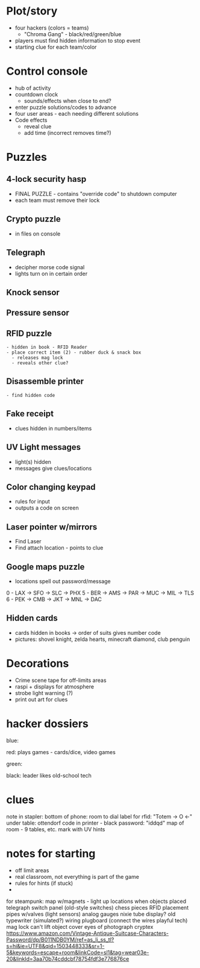 # Plot/story
- four hackers (colors = teams)
  - "Chroma Gang" - black/red/green/blue
- players must find hidden information to stop event
- starting clue for each team/color

# Control console
 - hub of activity
 - countdown clock
   - sounds/effects when close to end?
 - enter puzzle solutions/codes to advance
 - four user areas - each needing different solutions
 - Code effects
   - reveal clue
   - add time (incorrect removes time?)

# Puzzles

## 4-lock security hasp
- FINAL PUZZLE - contains "override code" to shutdown computer
- each team must remove their lock

## Crypto puzzle
- in files on console

## Telegraph
- decipher morse code signal
- lights turn on in certain order

## Knock sensor

## Pressure sensor

## RFID puzzle
    - hidden in book - RFID Reader
    - place correct item (2) - rubber duck & snack box
      - releases mag lock
      - reveals other clue?

## Disassemble printer
    - find hidden code

## Fake receipt
- clues hidden in numbers/items

## UV Light messages
- light(s) hidden
- messages give clues/locations

## Color changing keypad
- rules for input
- outputs a code on screen

## Laser pointer w/mirrors
- Find Laser
- Find attach location - points to clue

## Google maps puzzle
- locations spell out password/message

0 - LAX -> SFO -> SLC -> PHX
5 - BER -> AMS -> PAR -> MUC -> MIL -> TLS
6 - PEK -> CMB -> JKT -> MNL -> DAC


## Hidden cards
- cards hidden in books -> order of suits gives number code
- pictures: shovel knight, zelda hearts, minecraft diamond, club penguin

# Decorations

- Crime scene tape for off-limits areas
- raspi + displays for atmosphere
- strobe light warning (?)
- print out art for clues




# hacker dossiers
blue:

red:
    plays games - cards/dice, video games

green:

black:
    leader
    likes old-school tech

# clues
note in stapler:
bottom of phone: room to dial
label for rfid:  "Totem -> O <-"
under table: ottendorf code
in printer - black password: "iddqd"
map of room - 9 tables, etc. mark with UV hints

# notes for starting
- off limit areas
- real classroom, not everything is part of the game
- rules for hints (if stuck)
-


for steampunk:
map w/magnets - light up locations when objects placed
telegraph
switch panel (old-style switches)
chess pieces RFID placement
pipes w/valves (light sensors)
analog gauges
nixie tube display?
old typewriter (simulated?)
wiring plugboard (connect the wires playful tech)
mag lock can't lift object
cover eyes of photograph
cryptex
<https://www.amazon.com/Vintage-Antique-Suitcase-Characters-Password/dp/B011NDB0YM/ref=as_li_ss_tl?s=hi&ie=UTF8&qid=1503448333&sr=1-5&keywords=escape+room&linkCode=sl1&tag=wear03e-20&linkId=3aa70b74cddcbf78754fdf3e776876ce>
